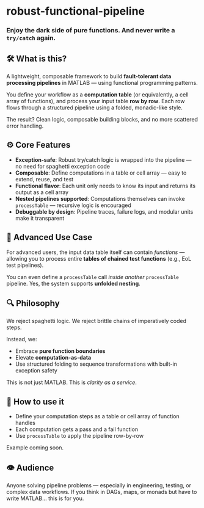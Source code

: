 # robust-functional-pipeline
### Enjoy the dark side of pure functions. And never write a `try/catch` again.

## 🛠 What is this?
A lightweight, composable framework to build **fault-tolerant data processing pipelines** in MATLAB — using functional programming patterns.

You define your workflow as a **computation table** (or equivalently, a cell array of functions), and process your input table **row by row**. Each row flows through a structured pipeline using a folded, monadic-like style.

The result? Clean logic, composable building blocks, and no more scattered error handling.

## ⚙️ Core Features

- **Exception-safe**: Robust try/catch logic is wrapped into the pipeline — no need for spaghetti exception code
- **Composable**: Define computations in a table or cell array — easy to extend, reuse, and test
- **Functional flavor**: Each unit only needs to know its input and returns its output as a cell array
- **Nested pipelines supported**: Computations themselves can invoke `processTable` — recursive logic is encouraged
- **Debuggable by design**: Pipeline traces, failure logs, and modular units make it transparent

## 🧠 Advanced Use Case
For advanced users, the input data table itself can contain *functions* — allowing you to process entire **tables of chained test functions** (e.g., EoL test pipelines).

You can even define a `processTable` call *inside another* `processTable` pipeline. Yes, the system supports **unfolded nesting**.

## 🔍 Philosophy

We reject spaghetti logic. We reject brittle chains of imperatively coded steps.

Instead, we:
- Embrace **pure function boundaries**
- Elevate **computation-as-data**
- Use structured folding to sequence transformations with built-in exception safety

This is not just MATLAB. This is *clarity as a service*.

## 🚀 How to use it
- Define your computation steps as a table or cell array of function handles
- Each computation gets a pass and a fail function
- Use `processTable` to apply the pipeline row-by-row

Example coming soon.

## 👁 Audience
Anyone solving pipeline problems — especially in engineering, testing, or complex data workflows. If you think in DAGs, maps, or monads but have to write MATLAB... this is for you.
